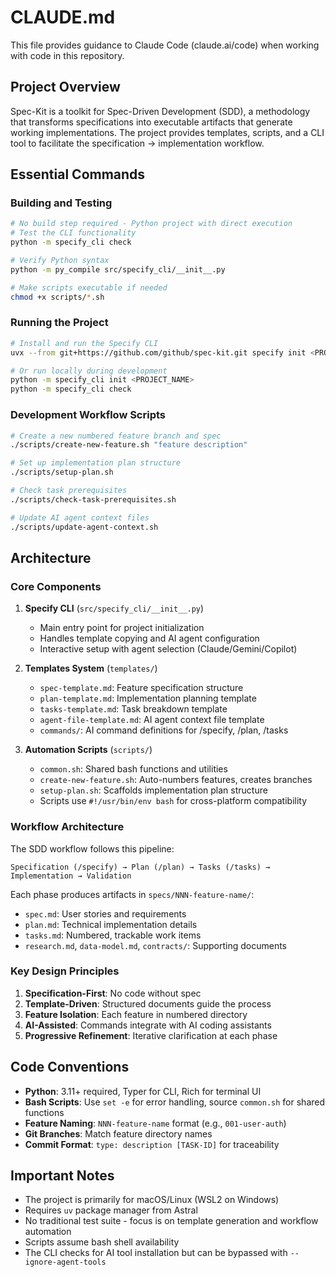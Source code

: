# CLAUDE.md

This file provides guidance to Claude Code (claude.ai/code) when working with code in this repository.

## Project Overview

Spec-Kit is a toolkit for Spec-Driven Development (SDD), a methodology that transforms specifications into executable artifacts that generate working implementations. The project provides templates, scripts, and a CLI tool to facilitate the specification → implementation workflow.

## Essential Commands

### Building and Testing
```bash
# No build step required - Python project with direct execution
# Test the CLI functionality
python -m specify_cli check

# Verify Python syntax
python -m py_compile src/specify_cli/__init__.py

# Make scripts executable if needed
chmod +x scripts/*.sh
```

### Running the Project
```bash
# Install and run the Specify CLI
uvx --from git+https://github.com/github/spec-kit.git specify init <PROJECT_NAME>

# Or run locally during development
python -m specify_cli init <PROJECT_NAME>
python -m specify_cli check
```

### Development Workflow Scripts
```bash
# Create a new numbered feature branch and spec
./scripts/create-new-feature.sh "feature description"

# Set up implementation plan structure
./scripts/setup-plan.sh

# Check task prerequisites
./scripts/check-task-prerequisites.sh

# Update AI agent context files
./scripts/update-agent-context.sh
```

## Architecture

### Core Components

1. **Specify CLI** (`src/specify_cli/__init__.py`)
   - Main entry point for project initialization
   - Handles template copying and AI agent configuration
   - Interactive setup with agent selection (Claude/Gemini/Copilot)

2. **Templates System** (`templates/`)
   - `spec-template.md`: Feature specification structure
   - `plan-template.md`: Implementation planning template
   - `tasks-template.md`: Task breakdown template
   - `agent-file-template.md`: AI agent context file template
   - `commands/`: AI command definitions for /specify, /plan, /tasks

3. **Automation Scripts** (`scripts/`)
   - `common.sh`: Shared bash functions and utilities
   - `create-new-feature.sh`: Auto-numbers features, creates branches
   - `setup-plan.sh`: Scaffolds implementation plan structure
   - Scripts use `#!/usr/bin/env bash` for cross-platform compatibility

### Workflow Architecture

The SDD workflow follows this pipeline:
```
Specification (/specify) → Plan (/plan) → Tasks (/tasks) → Implementation → Validation
```

Each phase produces artifacts in `specs/NNN-feature-name/`:
- `spec.md`: User stories and requirements
- `plan.md`: Technical implementation details
- `tasks.md`: Numbered, trackable work items
- `research.md`, `data-model.md`, `contracts/`: Supporting documents

### Key Design Principles

1. **Specification-First**: No code without spec
2. **Template-Driven**: Structured documents guide the process
3. **Feature Isolation**: Each feature in numbered directory
4. **AI-Assisted**: Commands integrate with AI coding assistants
5. **Progressive Refinement**: Iterative clarification at each phase

## Code Conventions

- **Python**: 3.11+ required, Typer for CLI, Rich for terminal UI
- **Bash Scripts**: Use `set -e` for error handling, source `common.sh` for shared functions
- **Feature Naming**: `NNN-feature-name` format (e.g., `001-user-auth`)
- **Git Branches**: Match feature directory names
- **Commit Format**: `type: description [TASK-ID]` for traceability

## Important Notes

- The project is primarily for macOS/Linux (WSL2 on Windows)
- Requires `uv` package manager from Astral
- No traditional test suite - focus is on template generation and workflow automation
- Scripts assume bash shell availability
- The CLI checks for AI tool installation but can be bypassed with `--ignore-agent-tools`